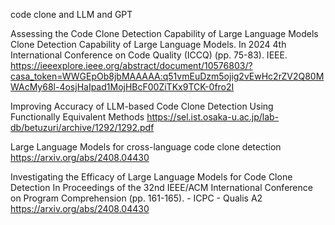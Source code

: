code clone and LLM and GPT



Assessing the Code Clone Detection Capability of Large Language Models
Clone Detection Capability of Large Language Models. In 2024 4th International Conference on Code Quality (ICCQ) (pp. 75-83). IEEE.
https://ieeexplore.ieee.org/abstract/document/10576803/?casa_token=WWGEpOb8jbMAAAAA:q51vmEuDzm5ojig2vEwHc2rZV2Q80MWAcMy68l-4osjHaIpad1MojHBcF00ZiTKx9TCK-0fro2I

Improving Accuracy of LLM-based Code Clone Detection Using Functionally Equivalent Methods
https://sel.ist.osaka-u.ac.jp/lab-db/betuzuri/archive/1292/1292.pdf

Large Language Models for cross-language code clone detection
https://arxiv.org/abs/2408.04430

Investigating the Efficacy of Large Language Models for Code Clone Detection
In Proceedings of the 32nd IEEE/ACM International Conference on Program Comprehension (pp. 161-165). - ICPC - Qualis A2
https://arxiv.org/abs/2408.04430